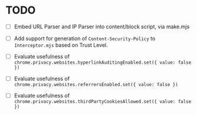
# TODO

- [ ] Embed URL Parser and IP Parser into content/block script, via make.mjs

- [ ] Add support for generation of `Content-Security-Policy` to `Interceptor.mjs` based on Trust Level.

- [ ] Evaluate usefulness of `chrome.privacy.websites.hyperlinkAuditingEnabled.set({ value: false })`
- [ ] Evaluate usefulness of `chrome.privacy.websites.referrersEnabled.set({ value: false })`
- [ ] Evaluate usefulness of `chrome.privacy.websites.thirdPartyCookiesAllowed.set({ value: false })`

